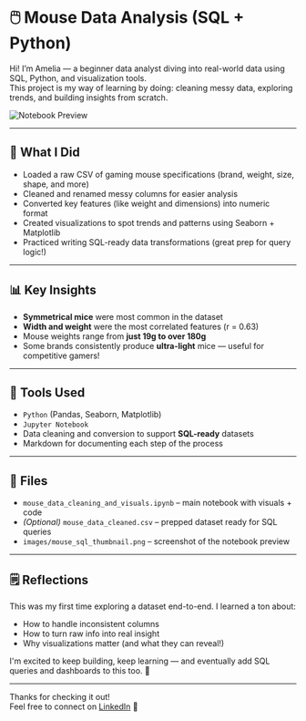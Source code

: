 # 🖱️ Mouse Data Analysis (SQL + Python)

Hi! I’m Amelia — a beginner data analyst diving into real-world data using SQL, Python, and visualization tools.  
This project is my way of learning by doing: cleaning messy data, exploring trends, and building insights from scratch.

![Notebook Preview](images/mouse_sql_thumbnail.png)

---

## 🧠 What I Did

- Loaded a raw CSV of gaming mouse specifications (brand, weight, size, shape, and more)
- Cleaned and renamed messy columns for easier analysis
- Converted key features (like weight and dimensions) into numeric format
- Created visualizations to spot trends and patterns using Seaborn + Matplotlib
- Practiced writing SQL-ready data transformations (great prep for query logic!)

---

## 📊 Key Insights

- **Symmetrical mice** were most common in the dataset
- **Width and weight** were the most correlated features (r = 0.63)
- Mouse weights range from **just 19g to over 180g**
- Some brands consistently produce **ultra-light** mice — useful for competitive gamers!

---

## 🔧 Tools Used

- `Python` (Pandas, Seaborn, Matplotlib)
- `Jupyter Notebook`
- Data cleaning and conversion to support **SQL-ready** datasets
- Markdown for documenting each step of the process

---

## 📁 Files

- `mouse_data_cleaning_and_visuals.ipynb` – main notebook with visuals + code
- *(Optional)* `mouse_data_cleaned.csv` – prepped dataset ready for SQL queries
- `images/mouse_sql_thumbnail.png` – screenshot of the notebook preview

---

## 🗒️ Reflections

This was my first time exploring a dataset end-to-end. I learned a ton about:
- How to handle inconsistent columns
- How to turn raw info into real insight
- Why visualizations matter (and what they can reveal!)

I'm excited to keep building, keep learning — and eventually add SQL queries and dashboards to this too. 🚀

---

Thanks for checking it out!  
Feel free to connect on [LinkedIn](https://www.linkedin.com/in/amelia-mimi-b0103b337) 💬  

